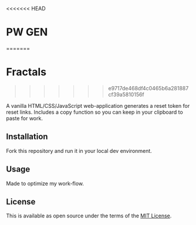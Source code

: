 <<<<<<< HEAD
# PW GEN
=======
# Fractals
>>>>>>> e9717de468df4c0465b6a281887cf39a5810156f

A vanilla HTML/CSS/JavaScript web-application generates a reset token for reset links. Includes a copy function so you can keep in your clipboard to paste for work. 

## Installation

Fork this repository and run it in your local dev environment.

## Usage

Made to optimize my work-flow.

## License

This is available as open source under the terms of the [MIT License](https://opensource.org/licenses/MIT).

